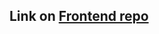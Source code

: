 ## **Link on [Frontend repo][frontend]**

[frontend]: <https://github.com/KirillKazakoff/WhatsUpBot>